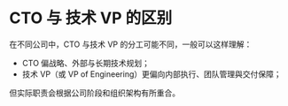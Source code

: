 # CTO 与 技术 VP 的区别

在不同公司中，CTO 与技术 VP 的分工可能不同，一般可以这样理解：

- CTO 偏战略、外部与长期技术规划；
- 技术 VP（或 VP of Engineering）更偏向内部执行、团队管理與交付保障；

但实际职责会根据公司阶段和组织架构有所重合。
